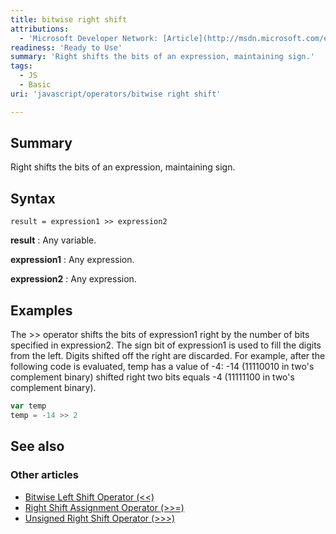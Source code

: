 ```yaml
---
title: bitwise right shift
attributions:
  - 'Microsoft Developer Network: [Article](http://msdn.microsoft.com/en-us/library/ie/5s9e947e(v=vs.94).aspx)'
readiness: 'Ready to Use'
summary: 'Right shifts the bits of an expression, maintaining sign.'
tags:
  - JS
  - Basic
uri: 'javascript/operators/bitwise right shift'

---
```

## Summary

Right shifts the bits of an expression, maintaining sign.

## Syntax

    result = expression1 >> expression2

**result**
:   Any variable.

**expression1**
:   Any expression.

**expression2**
:   Any expression.

## Examples

The \>\> operator shifts the bits of expression1 right by the number of bits specified in expression2. The sign bit of expression1 is used to fill the digits from the left. Digits shifted off the right are discarded. For example, after the following code is evaluated, temp has a value of -4: -14 (11110010 in two's complement binary) shifted right two bits equals -4 (11111100 in two's complement binary).

``` js
var temp
temp = -14 >> 2
```

## See also

### Other articles

-   [Bitwise Left Shift Operator (\<\<)](/javascript/operators/bitwise_left_shift)
-   [Right Shift Assignment Operator (\>\>=)](/javascript/operators/right_shift_assignment)
-   [Unsigned Right Shift Operator (\>\>\>)](/javascript/operators/unsigned_right_shift)

